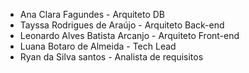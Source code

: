 - Ana Clara Fagundes - Arquiteto DB </br>
- Tayssa Rodrigues de Araújo - Arquiteto Back-end </br>
- Leonardo Alves Batista Arcanjo - Arquiteto Front-end </br>
- Luana Botaro de Almeida - Tech Lead </br>
- Ryan da Silva santos - Analista de requisitos
